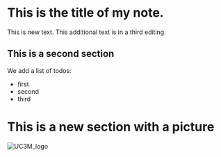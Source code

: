 # This is the title of my **note**.

This is new text.
This additional text is in a third editing.

## This is a second section

We add a list of todos:
- first
- second
- third

# This is a new section with a picture
![UC3M_logo](https://www.uc3m.es/ss/Satellite?blobcol=urldata&blobkey=id&blobtable=MungoBlobs&blobwhere=1371552353583&ssbinary=true)

